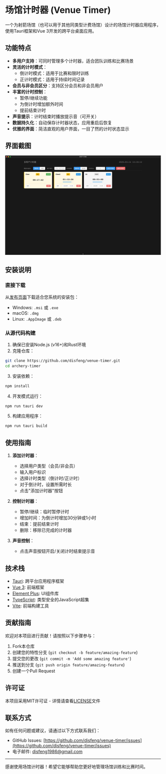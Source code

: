 # 场馆计时器 (Venue Timer)

一个为射箭场馆（也可以用于其他同类型计费场馆）设计的场馆计时器应用程序，使用Tauri框架和Vue 3开发的跨平台桌面应用。

## 功能特点

- **多用户支持**：可同时管理多个计时器，适合团队训练和比赛场景
- **灵活的计时模式**：
  - 倒计时模式：适用于比赛和限时训练
  - 正计时模式：适用于持续时间记录
- **会员与非会员区分**：支持区分会员和非会员用户
- **丰富的计时控制**：
  - 暂停/继续功能
  - 为倒计时增加额外时间
  - 提前结束计时
- **声音提示**：计时结束时播放提示音（可开关）
- **数据持久化**：自动保存计时器状态，应用重启后恢复
- **优雅的界面**：简洁直观的用户界面，一目了然的计时状态显示

## 界面截图

![界面截图](https://github.com/disfeng/venue-timer/blob/main/screenshot/main.jpg)

## 安装说明

### 直接下载

从[发布页面](https://github.com/disfeng/venue-timer/releases)下载适合您系统的安装包：

- Windows: `.msi` 或 `.exe`
- macOS: `.dmg`
- Linux: `.AppImage` 或 `.deb`

### 从源代码构建

1. 确保已安装Node.js (v16+)和Rust环境
2. 克隆仓库：

```sh
git clone https://github.com/disfeng/venue-timer.git
cd archery-timer
```

3. 安装依赖：

```sh
npm install
```

4. 开发模式运行：

```sh
npm run tauri dev
```

5. 构建应用程序：

```sh
npm run tauri build
```

## 使用指南

1. **添加计时器**：

   - 选择用户类型（会员/非会员）
   - 输入用户标识
   - 选择计时类型（倒计时/正计时）
   - 对于倒计时，设置所需时长
   - 点击"添加计时器"按钮

2. **控制计时器**：

   - 暂停/继续：临时暂停计时
   - 增加时间：为倒计时增加30分钟或1小时
   - 结束：提前结束计时
   - 删除：移除已完成的计时器

3. **声音控制**：
   - 点击声音按钮开启/关闭计时结束提示音

## 技术栈

- [Tauri](https://tauri.app/): 跨平台应用程序框架
- [Vue 3](https://vuejs.org/): 前端框架
- [Element Plus](https://element-plus.org/): UI组件库
- [TypeScript](https://www.typescriptlang.org/): 类型安全的JavaScript超集
- [Vite](https://vitejs.dev/): 前端构建工具

## 贡献指南

欢迎对本项目进行贡献！请按照以下步骤参与：

1. Fork本仓库
2. 创建您的特性分支 (`git checkout -b feature/amazing-feature`)
3. 提交您的更改 (`git commit -m 'Add some amazing feature'`)
4. 推送到分支 (`git push origin feature/amazing-feature`)
5. 创建一个Pull Request

## 许可证

本项目采用MIT许可证 - 详情请查看[LICENSE](LICENSE)文件

## 联系方式

如有任何问题或建议，请通过以下方式联系我们：

- GitHub Issues: [https://github.com/disfeng/venue-timer/issues](https://github.com/disfeng/venue-timer/issues)
- 电子邮件: disfeng1986@gmail.com

---

感谢使用场馆计时器！希望它能够帮助您更好地管理场馆训练和比赛时间。
